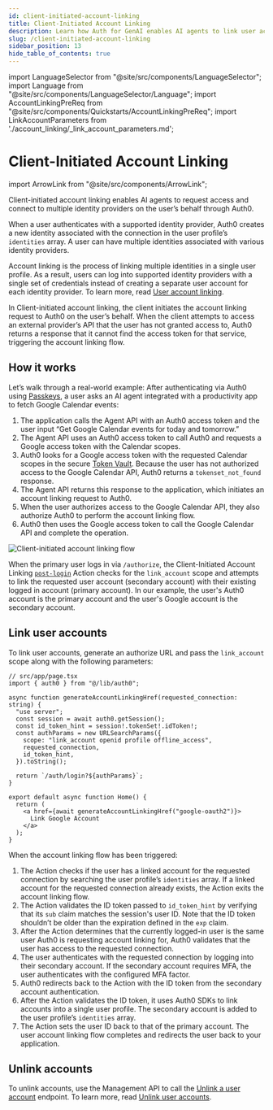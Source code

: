 ```yaml
---
id: client-initiated-account-linking
title: Client-Initiated Account Linking
description: Learn how Auth for GenAI enables AI agents to link user accounts.  
slug: /client-initiated-account-linking
sidebar_position: 13
hide_table_of_contents: true
---
```


import LanguageSelector from "@site/src/components/LanguageSelector";
import Language from "@site/src/components/LanguageSelector/Language";
import AccountLinkingPreReq from "@site/src/components/Quickstarts/AccountLinkingPreReq";
import LinkAccountParameters from './account_linking/_link_account_parameters.md';

# Client-Initiated Account Linking

import ArrowLink from "@site/src/components/ArrowLink";

Client-initiated account linking enables AI agents to request access and connect to multiple identity providers on the user’s behalf through Auth0.

When a user authenticates with a supported identity provider, Auth0 creates a new identity associated with the connection in the user profile’s `identities` array. A user can have multiple identities associated with various identity providers.

Account linking is the process of linking multiple identities in a single user profile. As a result, users can log into supported identity providers with a single set of credentials instead of creating a separate user account for each identity provider. To learn more, read [User account linking](https://auth0.com/docs/manage-users/user-accounts/user-account-linking).

In Client-initiated account linking, the client initiates the account linking request to Auth0 on the user’s behalf. When the client attempts to access an external provider’s API that the user has not granted access to, Auth0 returns a response that it cannot find the access token for that service, triggering the account linking flow.

<LanguageSelector>
  <Language id="js" name="JavaScript" icon="js.svg">
  <AccountLinkingPreReq />

## How it works

Let’s walk through a real-world example: After authenticating via Auth0 using [Passkeys](https://auth0.com/docs/authenticate/database-connections/passkeys), a user asks an AI agent integrated with a productivity app to fetch Google Calendar events:

1. The application calls the Agent API with an Auth0 access token and the user input “Get Google Calendar events for today and tomorrow.”
2. The Agent API uses an Auth0 access token to call Auth0 and requests a Google access token with the Calendar scopes. 
3. Auth0 looks for a Google access token with the requested Calendar scopes in the secure [Token Vault](https://auth0.com/docs/secure/tokens/token-vault). Because the user has not authorized access to the Google Calendar API, Auth0 returns a `tokenset_not_found` response.
4. The Agent API returns this response to the application, which initiates an account linking request to Auth0.
5. When the user authorizes access to the Google Calendar API, they also authorize Auth0 to perform the account linking flow.
6. Auth0 then uses the Google access token to call the Google Calendar API and complete the operation.

![Client-initiated account linking flow](/img/client_initiated_account_linking.png)

When the primary user logs in via `/authorize`, the Client-Initiated Account Linking [`post-login`](https://auth0.com/docs/customize/actions/explore-triggers/signup-and-login-triggers/login-trigger#login-post-login) Action checks for the `link_account` scope and attempts to link the requested user account (secondary account) with their existing logged in account (primary account). In our example, the user's Auth0 account is the primary account and the user's Google account is the secondary account.

## Link user accounts

To link user accounts, generate an authorize URL and pass the `link_account` scope along with the following parameters:

<LinkAccountParameters />

```tsx
// src/app/page.tsx
import { auth0 } from "@/lib/auth0";

async function generateAccountLinkingHref(requested_connection: string) {
  "use server";
  const session = await auth0.getSession();
  const id_token_hint = session!.tokenSet!.idToken!;
  const authParams = new URLSearchParams({
    scope: "link_account openid profile offline_access",
    requested_connection,
    id_token_hint,
  }).toString();

  return `/auth/login?${authParams}`;
}

export default async function Home() {
  return (
    <a href={await generateAccountLinkingHref("google-oauth2")}>
      Link Google Account
    </a>
  );
}
```

When the account linking flow has been triggered: 

1. The Action checks if the user has a linked account for the requested connection by searching the user profile’s `identities` array. If a linked account for the requested connection already exists, the Action exits the account linking flow.
2. The Action validates the ID token passed to `id_token_hint` by verifying that its `sub` claim matches the session's user ID. Note that the ID token shouldn’t be older than the expiration defined in the `exp` claim.
3. After the Action determines that the currently logged-in user is the same user Auth0 is requesting account linking for, Auth0 validates that the user has access to the requested connection. 
4. The user authenticates with the requested connection by logging into their secondary account. If the secondary account requires MFA, the user authenticates with the configured MFA factor. 
5. Auth0 redirects back to the Action with the ID token from the secondary account authentication.
6. After the Action validates the ID token, it uses Auth0 SDKs to link accounts into a single user profile. The secondary account is added to the user profile’s `identities` array.
7. The Action sets the user ID back to that of the primary account. The user account linking flow completes and redirects the user back to your application.

## Unlink accounts

To unlink accounts, use the Management API to call the [Unlink a user account](https://auth0.com/docs/api/management/v2#!/Users/delete_user_identity_by_user_id) endpoint. To learn more, read [Unlink user accounts](https://auth0.com/docs/manage-users/user-accounts/user-account-linking/unlink-user-accounts).

</Language>

<Language id="python" name="Python" icon="python.svg" disabled>
<!--
## How it works

Let’s walk through a real-world example: A user asks an AI agent integrated with a productivity app to fetch Google Calendar events:

1. The application calls the Agent API with an Auth0 access token and the user input “Get Google Calendar events for today and tomorrow.”
2. The Agent API uses an Auth0 access token to call Auth0 and requests a Google access token with the calendar scopes. 
3. Auth0 looks for a Google access token with the calendar scopes in the secure Token Vault. Because the user has not authorized a Google social connection with the Calendar scopes, Auth0 returns a `tokenset_not_found` response.
4. The Agent API returns this response to the application, which initiates an account linking request to Auth0.
5. Once the user has authorized access to the Google Calenar API, Auth0 performs the account linking flow. Auth0 then uses the Google access token to call the Google Calendar API and complete the operation.

When the primary user logs in via `/authorize`, the Client-Initiated Account Linking [`post-login`](https://auth0.com/docs/customize/actions/explore-triggers/signup-and-login-triggers/login-trigger#login-post-login) Action checks for the `link_account` scope and attempts to link the requested user account (secondary account) with their existing logged in account (primary account).

### Link user accounts

To link user accounts, generate an authorize URL and pass the `link_account` scope along with the following parameters:

```python
auth_url = self.url_builder.get_authorize_url(
    state=state,
    scope="link_account openid profile offline_access",
    requested_connection=connection,
    id_token_hint=id_token,
    client_id=self.client_id,
    redirect_uri=self.redirect_uri,
)
```

When the account linking flow has been triggered: 

1. The Action checks if the user has a linked account for the requested connection by searching the user profile’s `identities` array. If a linked account for the requested connection already exists, the Action exits the account linking flow.
2. The Action validates the ID token passed to `id_token_hint` by verifying that its `sub` claim matches the session's user ID. Note that the ID token shouldn’t be older than the expiration defined in the `exp` claim.
3. After the Action determines that the currently logged-in user is the same user Auth0 is requesting account linking for, Auth0 validates that the user has access to the requested connection. 
4. The user authenticates with the requested connection by logging into their secondary account. If the secondary account requires MFA, the user authenticates with the configured MFA factor. 
5. Auth0 redirects back to the Action with the ID token from the secondary account authentication.
6. After the Action validates the ID token, it uses Auth0 SDKs to link accounts into a single user profile. The secondary account is added to the user profile’s `identities` array.
7. The Action sets the user ID back to that of the primary account. The user account linking flow completes and redirects the user back to your application.-->

<LinkAccountParameters />
</Language>
</LanguageSelector>

## Learn more 

- Learn more about how to <ArrowLink text="link user accounts in Auth0" href="https://auth0.com/docs/manage-users/user-accounts/user-account-linking/link-user-accounts" newTab={false}/>
- Learn more about how to <ArrowLink text="unlink user accounts in Auth0" href="https://auth0.com/docs/manage-users/user-accounts/user-account-linking/unlink-user-accounts" newTab={false}/>
